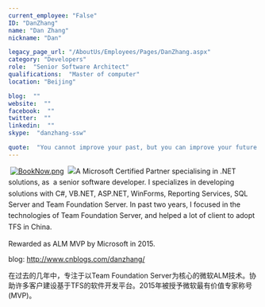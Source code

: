 ```yaml
---
current_employee: "False"
ID: "DanZhang"
name: "Dan Zhang"
nickname: "Dan"

legacy_page_url: "/AboutUs/Employees/Pages/DanZhang.aspx"
category: "Developers"
role:  "Senior Software Architect"
qualifications:  "Master of computer"
location: "Beijing"

blog:  ""
website:  ""
facebook:  ""
twitter:  ""
linkedin:  ""
skype:  "danzhang-ssw"

quote:  "You cannot improve your past, but you can improve your future. Once time is wasted, life is wasted."
---
```


​​ [![BookNow.png](/AboutUs/Employees/PublishingImages/BookNow.png)](http://veethere.com/With/DanZhang)​​​​​<span style="line-height:18px;">​​</span>
​
​​[![](/AboutUs/Employees/PublishingImages/Microsoft_MVP_Logo.png)](http://davidburela.wordpress.com/2012/10/02/ive-been-awarded-microsoft-mvp-for-windows-azure/)<span style="line-height:1.6;">A Microsoft Certified Partner specialising in .NET solutions, as  a senior software developer. I specializes in developing solutions with C#, VB.NET, ASP.NET, WinForms, Reporting Services, SQL Server and Team Foundation Server. In past two years, I focused in the technologies of Team Foundation Server, and helped a lot of client to adopt TFS in China.</span>

Rewarded as ALM MVP by Microsoft in 2015.  

blog: http://www.cnblogs.com/danzhang/  

在过去的几年中，专注于以Team Foundation Server为核心的微软ALM技术。协助许多客户建设基于TFS的软件开发平台。2015年被授予微软最有价值专家称号(MVP)。